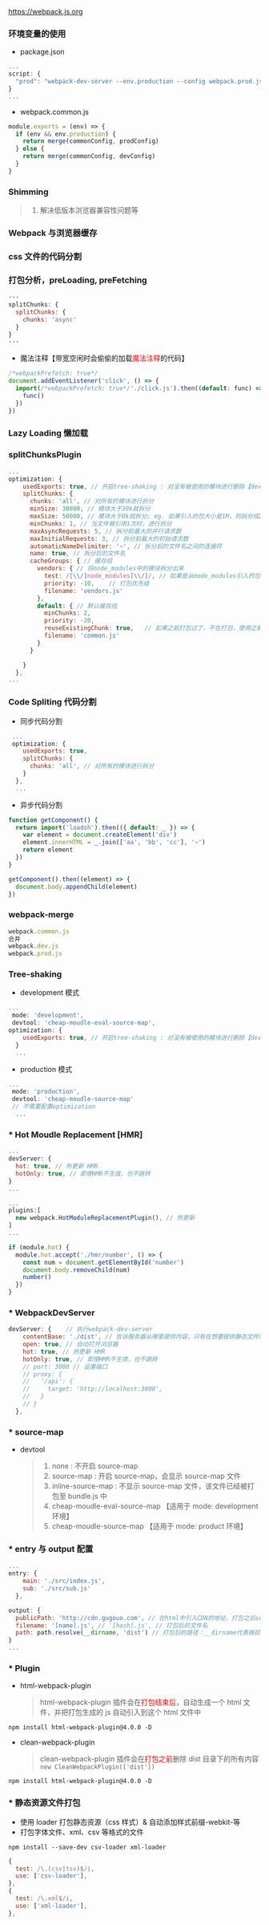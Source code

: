 https://webpack.js.org

### 环境变量的使用

- package.json

```javascript
...
script: {
  "prod": "webpack-dev-server --env.production --config webpack.prod.js"
}
...
```

- webpack.common.js

```javascript
module.exports = (env) => {
  if (env && env.production) {
    return merge(commonConfig, prodConfig)
  } else {
    return merge(commonConfig, devConfig)
  }
}
```

### Shimming

> 1. 解决低版本浏览器兼容性问题等

### Webpack 与浏览器缓存

### css 文件的代码分割

### 打包分析，preLoading, preFetching

```javascript
···
splitChunks: {
  splitChunks: {
    chunks: 'async'
  }
}
···
```

- 魔法注释【带宽空闲时会偷偷的加载<font style='color:red;'>魔法注释</font>的代码】

```javascript
/*webpackPrefetch: true*/
document.addEventListener('click', () => {
  import(/*webpackPrefetch: true*/'./click.js').then((default: func) => {
    func()
  })
})
```

### Lazy Loading 懒加载

### splitChunksPlugin

```javascript
...
optimization: {
    usedExports: true, // 开启tree-shaking : 对没有被使用的模块进行删除【development模式下】
    splitChunks: {
      chunks: 'all', // 对所有的模块进行拆分
      minSize: 30000, // 模块大于30k就拆分
      maxSize: 50000, // 模块大于0k就拆分; eg. 如果引入的包大小是1M，则拆分成20个50k的子包
      minChunks: 1, // 当文件被引用1次时，进行拆分
      maxAsyncRequests: 5, // 拆分前最大的并行请求数
      maxInitialRequests: 3, // 拆分前最大的初始请求数
      automaticNameDelimiter: '~', // 拆分后的文件名之间的连接符
      name: true, // 拆分后的文件名
      cacheGroups: { // 缓存组
        vendors: { // 将node_modules中的模块拆分出来
          test: /[\\/]node_modules[\\/]/, // 如果是从mode_modules引入的包，则打包到vendors.js中
          priority: -10,    // 打包优先级
          filename: 'vendors.js'
        },
        default: { // 默认缓存组
          minChunks: 2,
          priority: -20,
          reuseExistingChunk: true,   // 如果之前打包过了，不在打包，使用之前已经打包过的文件
          filename: 'common.js'
        }
      }

    }
  },
...
```

### Code Spliting 代码分割

- 同步代码分割

```javascript
 ...
 optimization: {
    usedExports: true,
    splitChunks: {
      chunks: 'all', // 对所有的模块进行拆分
    }
  },
  ...
```

- 异步代码分割

```javascript
function getComponent() {
  return import('loadsh').then(({ default: _ }) => {
    var element = document.createElement('div')
    element.innerHTML = _.join(['aa', 'bb', 'cc'], '~')
    return element
  })
}

getComponent().then((element) => {
  document.body.appendChild(element)
})
```

### webpack-merge

```javascript
webpack.common.js
合并
webpack.dev.js
webpack.prod.js
```

### Tree-shaking

- development 模式

```JavaScript
...
 mode: 'development',
 devtool: 'cheap-moudle-eval-source-map',
optimization: {
    usedExports: true, // 开启tree-shaking : 对没有被使用的模块进行删除【development模式下】
  }
  ...
```

- production 模式

```JavaScript
...
 mode: 'production',
 devtool: 'cheap-moudle-source-map'
 // 不需要配置optimization
  ...
```

### \* Hot Moudle Replacement [HMR]

```javascript
...
devServer: {
  hot: true, // 热更新 HMR
  hotOnly: true, // 即使HMR不生效，也不跳转
}
...

...
plugins:[
  new webpack.HotModuleReplacementPlugin(), // 热更新
]
...
```

```javascript
if (module.hot) {
  module.hot.accept('./hmr/number', () => {
    const num = document.getElementById('number')
    document.body.removeChild(num)
    number()
  })
}
```

### \* WebpackDevServer

```JavaScript
devServer: {    // 执行webpack-dev-server
    contentBase: './dist', // 告诉服务器从哪里提供内容，只有在想要提供静态文件时才需要
    open: true, // 自动打开浏览器
    hot: true, // 热更新 HMR
    hotOnly: true, // 即使HMR不生效，也不跳转
    // port: 3000 // 设置端口
    // proxy: {
    //   '/api': {
    //     target: 'http://localhost:3000',
    //   }
    // }
  },
```

### \* source-map

- devtool
  > 1. none : 不开启 source-map
  > 2. source-map : 开启 source-map，会显示 source-map 文件
  > 3. inline-source-map : 不显示 source-map 文件，该文件已经被打包至 bundle.js 中
  > 4. cheap-moudle-eval-source-map 【适用于 mode: development 环境】
  > 5. cheap-moudle-source-map 【适用于 mode: product 环境】

### \* entry 与 output 配置

```javascript
...
entry: {
    main: './src/index.js',
    sub: './src/sub.js'
  },

output: {
  publicPath: 'http://cdn.gugouo.com', // 在html中引入CDN的地址，打包之后script会自动拼接上该地址
  filename: '[name].js', // '[hash].js', // 打包后的文件名
  path: path.resolve(__dirname, 'dist') // 打包后的路径：__dirname代表根目录
}
...
```

### \* Plugin

- html-webpack-plugin
  > html-webpack-plugin 插件会在<font color="red">打包结束后</font>，自动生成一个 html 文件，并把打包生成的 js 自动引入到这个 html 文件中

```npm
npm install html-webpack-plugin@4.0.0 -D
```

- clean-webpack-plugin
  > clean-webpack-plugin 插件会在<font color="red">打包之前</font>删除 dist 目录下的所有内容
  > `new CleanWebpackPlugin(['dist'])`

```npm
npm install html-webpack-plugin@4.0.0 -D
```

### \* 静态资源文件打包

- 使用 loader 打包静态资源（css 样式）& 自动添加样式前缀-webkit-等
- 打包字体文件、xml、csv 等格式的文件

```npm
npm install --save-dev csv-loader xml-loader
```

```javascript
{
  test: /\.(csv|tsv)$/i,
  use: ['csv-loader'],
},
{
  test: /\.xml$/i,
  use: ['xml-loader'],
},
```
